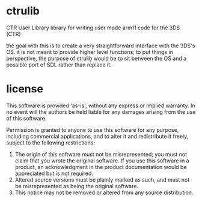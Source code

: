 ctrulib
=======

CTR User Library
library for writing user mode arm11 code for the 3DS (CTR)

the goal with this is to create a very straightforward interface with the 3DS's OS.
it is not meant to provide higher level functions; to put things in perspective, the purpose of ctrulib would be to sit between the OS and a possible port of SDL rather than replace it.

license
=======

  This software is provided 'as-is', without any express or implied
  warranty.  In no event will the authors be held liable for any
  damages arising from the use of this software.

  Permission is granted to anyone to use this software for any
  purpose, including commercial applications, and to alter it and
  redistribute it freely, subject to the following restrictions:

  1. The origin of this software must not be misrepresented; you
     must not claim that you wrote the original software. If you use
     this software in a product, an acknowledgment in the product
     documentation would be appreciated but is not required.
  2. Altered source versions must be plainly marked as such, and
     must not be misrepresented as being the original software.
  3. This notice may not be removed or altered from any source
     distribution.
